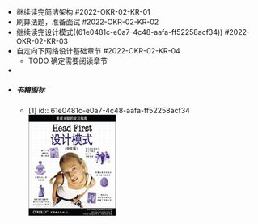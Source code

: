 - 继续读完简洁架构 #2022-OKR-02-KR-01
- 刷算法题，准备面试 #2022-OKR-02-KR-02
- 继续读完设计模式((61e0481c-e0a7-4c48-aafa-ff52258acf34)) #2022-OKR-02-KR-03
- 自定向下网络设计基础章节 #2022-OKR-02-KR-04
	- TODO 确定需要阅读章节
-
- ##### 书籍图标
	- [1]
	  id:: 61e0481c-e0a7-4c48-aafa-ff52258acf34
	  ![s2686916.jpg](../assets/s2686916_1642085460960_0.jpg)